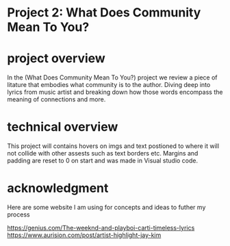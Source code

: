 # Project 2: What Does Community Mean To You?

# project overview
In the (What Does Community Mean To You?) project we review a piece of litature that embodies what community is to the author. Diving deep into lyrics from music artist and breaking down how those words encompass the meaning of connections and more.

# technical overview
This project will contains hovers on imgs and text postioned to where it will not collide with other assests such as text borders etc. Margins and padding are reset to 0 on start and was made in Visual studio code.

# acknowledgment
 Here are some website I am using for concepts and ideas to futher my process 

 https://genius.com/The-weeknd-and-playboi-carti-timeless-lyrics
 https://www.aurision.com/post/artist-highlight-jay-kim